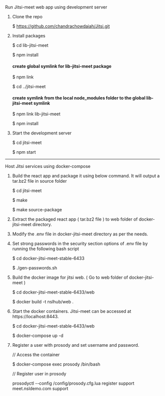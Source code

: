 Run Jitsi-meet web app using development server

1. Clone the repo

	$ https://github.com/chandrachowdaiah/Jitsi.git

2. Install packages

	$ cd lib-jitsi-meet

	$ npm install

	#### create global symlink for lib-jitsi-meet package
	$ npm link

	$ cd ../jitsi-meet

	#### create symlink from the local node_modules folder to the global lib-jitsi-meet symlink
	$ npm link lib-jitsi-meet

	$ npm install

3. Start the development server

	$ cd jitsi-meet
	
	$ npm start
--------------------------------------------------------------------------------

Host Jitsi services using docker-compose


1. Build the react app and package it using below command. It will output a tar.bz2 file in source folder

	$ cd jitsi-meet

	$ make

	$ make source-package

2. Extract the packaged react app ( tar.bz2 file ) to web folder of docker-jitsi-meet directory.

3. Modify the .env file in docker-jitsi-meet directory as per the needs.

4. Set strong passwords in the security section options of .env file by running the following bash script

	$ cd docker-jitsi-meet-stable-6433

	$ ./gen-passwords.sh


5. Build the docker image for jitsi web. ( Go to web folder of docker-jitsi-meet )

	$ cd docker-jitsi-meet-stable-6433/web

	$  docker build -t nslhub/web .

6.  Start the docker containers. Jitsi-meet can be accessed at https://localhost:8443.

	$ cd docker-jitsi-meet-stable-6433/web

	$ docker-compose up -d

7. Register a user with prosody and set username and password.

	// Access the container

	$ docker-compose exec prosody /bin/bash 

	// Register user in prosody
	
	prosodyctl --config /config/prosody.cfg.lua register support meet.nsldemo.com support	





